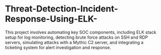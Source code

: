 # Threat-Detection-Incident-Response-Using-ELK-
This project involves automating key SOC components, including ELK stack setup for log monitoring, detecting brute force attacks on SSH and RDP servers, simulating attacks with a Mythic C2 server, and integrating a ticketing system for alert investigation and response.
